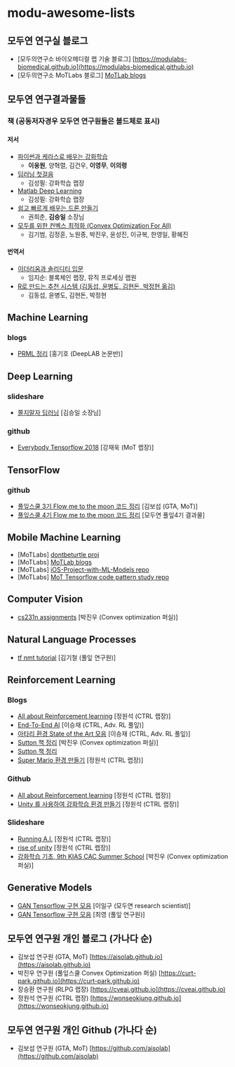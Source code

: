 # modu-awesome-lists

## 모두연 연구실 블로그
* [모두의연구소 바이오메디컬 랩 기술 블로그] [https://modulabs-biomedical.github.io](https://modulabs-biomedical.github.io)
* [모두의연구소 MoTLabs 블로그] [MoTLab blogs](https://motlabs.github.io/)


## 모두연 연구결과물들

### 책 (공동저자경우 모두연 연구원들은 볼드체로 표시)

#### 저서
* [파이썬과 케라스로 배우는 강화학습](http://www.kyobobook.co.kr/product/detailViewKor.laf?ejkGb=KOR&mallGb=KOR&barcode=9791158390723&orderClick=LEA&Kc=)
  * **이웅원**, 양혁렬, 김건우, **이영무**, **이의령**
* [딥러닝 첫걸음](http://www.kyobobook.co.kr/product/detailViewKor.laf?ejkGb=KOR&mallGb=KOR&barcode=9788968487323&orderClick=LAH&Kc=)
  * 김성필: 강화학습 랩장
* [Matlab Deep Learning](https://www.amazon.com/MATLAB-Deep-Learning-Artificial-Intelligence/dp/1484228448/ref=sr_1_3?ie=UTF8&qid=1533623753&sr=8-3&keywords=Matlab+deep+learning)
  * 김성필: 강화학습 랩장
* [쉽고 빠르게 배우는 드론 만들기](http://www.kyobobook.co.kr/product/detailViewKor.laf?ejkGb=KOR&mallGb=KOR&barcode=9788955027143&orderClick=LAH&Kc=)
  * 권희춘, **김승일** 소장님
* [모두를 위한 컨벡스 최적화 (Convex Optimization For All)](https://wikidocs.net/book/1896)
  * 김기범, 김정훈, 노원종, 박진우, 윤성진, 이규복, 한영일, 황혜진

#### 번역서
* [이더리움과 솔리디티 입문](http://www.kyobobook.co.kr/product/detailViewKor.laf?ejkGb=KOR&mallGb=KOR&barcode=9791158390907&orderClick=LEB&Kc=)
  * 임지순: 블록체인 랩장, 뮤직 프로세싱 랩원
* [R로 만드는 추천 시스템 (김동섭, 윤병도, 김현돈, 박정현 옮김)](http://www.kyobobook.co.kr/product/detailViewKor.laf?ejkGb=KOR&mallGb=KOR&barcode=9791161750309&orderClick=LEB&Kc=)
  * 김동섭, 윤병도, 김현돈, 박정현

<!--
#### 작성중
-->



## Machine Learning
### blogs
* [PRML 정리](http://norman3.github.io/prml/) [홍기호 (DeepLAB 논문반)]


## Deep Learning
### slideshare
* [쫄지말자 딥러닝](https://www.slideshare.net/modulabs/2-cnn-rnn) [김승일 소장님]

### github
* [Everybody Tensorflow 2018](https://github.com/jwkanggist/EveryBodyTensorFlow) [강재욱 (MoT 랩장)]


## TensorFlow
### github
* [풀잎스쿨 3기 Flow me to the moon 코드 정리](https://github.com/aisolab/CS20) [김보섭 (GTA, MoT)]
* [풀잎스쿨 4기 Flow me to the moon 코드 정리](https://github.com/modulabs/modu-tensorflow) [모두연 풀잎4기 결과물]



## Mobile Machine Learning 
* [MoTLabs] [dontbeturtle proj](https://github.com/motlabs/dont-be-turtle)
* [MoTLabs] [MoTLab blogs](https://motlabs.github.io/)
* [MoTLabs] [iOS-Project-with-ML-Models repo](https://github.com/motlabs/iOS-Proejcts-with-ML-Models)
* [MoTLabs] [MoT Tensorflow code pattern study repo](https://github.com/motlabs/mot-tf-codepattern-study)


## Computer Vision
* [cs231n assignments](https://github.com/Curt-Park/cs231n_assignments) [박진우 (Convex optimization 퍼실)]



## Natural Language Processes
* [tf nmt tutorial](https://github.com/HiJiGOO/tf_nmt_tutorial) [김기철 (풀잎 연구원)]


## Reinforcement Learning

### Blogs
* [All about Reinforcement learning](https://wonseokjung.github.io) [정원석 (CTRL 랩장)]
* [End-To-End AI](https://www.endtoend.ai) [이승재 (CTRL, Adv. RL 풀잎)]
* [아타리 환경 State of the Art 모음](https://www.endtoend.ai/envs/gym/atari) [이승재 (CTRL, Adv. RL 풀잎)]
* [Sutton 책 정리](https://github.com/Curt-Park/reinforcement_learning_an_introduction) [박진우 (Convex optimization 퍼실)]
* [Sutton 책 정리](https://github.com/rlgosu/reinforcement2e/graphs/contributors)
* [Super Mario 환경 만들기](https://medium.com/@wonseokjung_95449/강화학습으로-똑똑한-슈퍼마리오-만들기-87c423f46b05) [정원석 (CTRL 랩장)]

### Github
* [All about Reinforcement learning](https://github.com/wonseokjung/ReinforcementLearning_byWonseok) [정원석 (CTRL 랩장)]
* [Unity 를 사용하여 강화학습 환경 만들기](https://github.com/wonseokjung/Handmade_RL) [정원석 (CTRL 랩장)]


### Slideshare
* [Running A.I.](https://www.slideshare.net/wonseokjung2/deeplearning-conf) [정원석 (CTRL 랩장)]
* [rise of unity](https://www.slideshare.net/wonseokjung2/rise-of-unityml722) [정원석 (CTRL 랩장)]
* [강화학습 기초, 9th KIAS CAC Summer School](https://www.slideshare.net/CurtPark1/dqn-reinforcement-learning-from-basics-to-dqn) [박진우 (Convex optimization 퍼실)]

## Generative Models
* [GAN Tensorflow 구현 모음](https://github.com/ilguyi/gans.tensorflow.slim) [이일구 (모두연 research scientist)]
* [GAN Tensorflow 구현 모음](https://github.com/ho4040/tf-gans) [최영 (풀잎 연구원)]



## 모두연 연구원 개인 블로그 (가나다 순)
* 김보섭 연구원 (GTA, MoT) [https://aisolab.github.io](https://aisolab.github.io)
* 박진우 연구원 (풀잎스쿨 Convex Optimization 퍼실) [https://curt-park.github.io](https://curt-park.github.io)
* 장승환 연구원 (RLPG 랩장) [https://cveai.github.io](https://cveai.github.io)
* 정원석 연구원 (CTRL 랩장) [https://wonseokjung.github.io](https://wonseokjung.github.io)

## 모두연 연구원 개인 Github (가나다 순)
* 김보섭 연구원 (GTA, MoT) [https://github.com/aisolab](https://github.com/aisolab)
